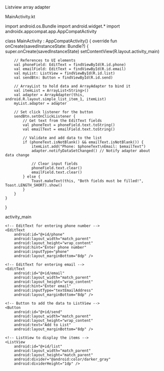 Listview array adapter


MainActivity.kt

import android.os.Bundle
import android.widget.*
import androidx.appcompat.app.AppCompatActivity

class MainActivity : AppCompatActivity() {
    override fun onCreate(savedInstanceState: Bundle?) {
        super.onCreate(savedInstanceState)
        setContentView(R.layout.activity_main)

        // References to UI elements
        val phoneField: EditText = findViewById(R.id.phone)
        val emailField: EditText = findViewById(R.id.email)
        val myList: ListView = findViewById(R.id.list)
        val sendBtn: Button = findViewById(R.id.send)

        // ArrayList to hold data and ArrayAdapter to bind it
        val itemList = ArrayList<String>()
        val adapter = ArrayAdapter(this, android.R.layout.simple_list_item_1, itemList)
        myList.adapter = adapter

        // Set click listener for the button
        sendBtn.setOnClickListener {
            // Get text from the EditText fields
            val phoneText = phoneField.text.toString()
            val emailText = emailField.text.toString()

            // Validate and add data to the list
            if (phoneText.isNotBlank() && emailText.isNotBlank()) {
                itemList.add("Phone: $phoneText\nEmail: $emailText")
                adapter.notifyDataSetChanged() // Notify adapter about data change

                // Clear input fields
                phoneField.text.clear()
                emailField.text.clear()
            } else {
                Toast.makeText(this, "Both fields must be filled!", Toast.LENGTH_SHORT).show()
            }
        }
    }
}

activity_main
<LinearLayout
    xmlns:android="http://schemas.android.com/apk/res/android"
    android:layout_width="match_parent"
    android:layout_height="match_parent"
    android:orientation="vertical"
    android:padding="16dp">

    <!-- EditText for entering phone number -->
    <EditText
        android:id="@+id/phone"
        android:layout_width="match_parent"
        android:layout_height="wrap_content"
        android:hint="Enter phone number"
        android:inputType="phone"
        android:layout_marginBottom="8dp" />

    <!-- EditText for entering email -->
    <EditText
        android:id="@+id/email"
        android:layout_width="match_parent"
        android:layout_height="wrap_content"
        android:hint="Enter email"
        android:inputType="textEmailAddress"
        android:layout_marginBottom="8dp" />

    <!-- Button to add the data to ListView -->
    <Button
        android:id="@+id/send"
        android:layout_width="match_parent"
        android:layout_height="wrap_content"
        android:text="Add to List"
        android:layout_marginBottom="8dp" />

    <!-- ListView to display the items -->
    <ListView
        android:id="@+id/list"
        android:layout_width="match_parent"
        android:layout_height="match_parent"
        android:divider="@android:color/darker_gray"
        android:dividerHeight="1dp" />
</LinearLayout>
